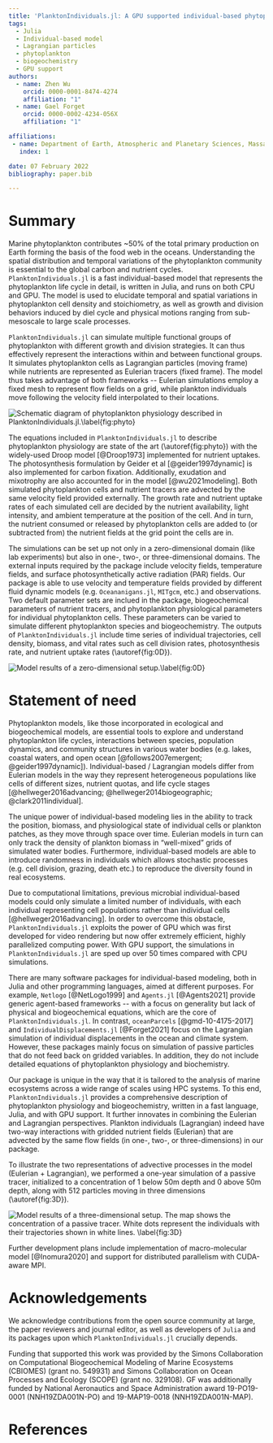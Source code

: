 ```yaml
---
title: 'PlanktonIndividuals.jl: A GPU supported individual-based phytoplankton life cycle model'
tags:
  - Julia
  - Individual-based model
  - Lagrangian particles
  - phytoplankton
  - biogeochemistry
  - GPU support
authors:
  - name: Zhen Wu
    orcid: 0000-0001-8474-4274
    affiliation: "1"
  - name: Gael Forget
    orcid: 0000-0002-4234-056X
    affiliation: "1"

affiliations:
 - name: Department of Earth, Atmospheric and Planetary Sciences, Massachusetts Institute of Technology
   index: 1

date: 07 February 2022
bibliography: paper.bib

---
```


# Summary
Marine phytoplankton contributes ~50% of the total primary production on Earth forming the basis of the food web in the oceans. Understanding the spatial distribution and temporal variations of the phytoplankton community is essential to the global carbon and nutrient cycles. `PlanktonIndividuals.jl` is a fast individual-based model that represents the phytoplankton life cycle in detail, is written in Julia, and runs on both CPU and GPU. The model is used to elucidate temporal and spatial variations in phytoplankton cell density and stoichiometry, as well as growth and division behaviors induced by diel cycle and physical motions ranging from sub-mesoscale to large scale processes. 

`PlanktonIndividuals.jl` can simulate multiple functional groups of phytoplankton with different growth and division strategies. It can thus effectively represent the interactions within and between functional groups. It simulates phytoplankton cells as Lagrangian particles (moving frame) while nutrients are represented as Eulerian tracers (fixed frame). The model thus takes advantage of both frameworks -- Eulerian simulations employ a fixed mesh to represent flow fields on a grid, while plankton individuals move following the velocity field interpolated to their locations.

![Schematic diagram of phytoplankton physiology described in `PlanktonIndividuals.jl`.\label{fig:phyto}](PI_Quota.jpeg)

The equations included in `PlanktonIndividuals.jl` to describe phytoplankton physiology are state of the art (\autoref{fig:phyto}) with the widely-used Droop model [@Droop1973] implemented for nutrient uptakes. The photosynthesis formulation by Geider et al [@geider1997dynamic] is also implemented for carbon fixation. Additionally, exudation and mixotrophy are also accounted for in the model [@wu2021modeling]. Both simulated phytoplankton cells and nutrient tracers are advected by the same velocity field provided externally. The growth rate and nutrient uptake rates of each simulated cell are decided by the nutrient availability, light intensity, and ambient temperature at the position of the cell. And in turn, the nutrient consumed or released by phytoplankton cells are added to (or subtracted from) the nutrient fields at the grid point the cells are in. 

The simulations can be set up not only in a zero-dimensional domain (like lab experiments) but also in one-, two-, or three-dimensional domains. The external inputs required by the package include velocity fields, temperature fields, and surface photosynthetically active radiation (PAR) fields.  Our package is able to use velocity and temperature fields provided by different fluid dynamic models (e.g. `Oceananigans.jl`, `MITgcm`, etc.) and observations. Two default parameter sets are inclued in the package, biogeochemical parameters of nutrient tracers, and phytoplankton physiological parameters for individual phytoplankton cells. These parameters can be varied to simulate different phytoplankton species and biogeochemistry. The outputs of `PlanktonIndividuals.jl` include time series of individual trajectories, cell density, biomass, and vital rates such as cell division rates, photosynthesis rate, and nutrient uptake rates (\autoref{fig:0D}).

![Model results of a zero-dimensional setup.\label{fig:0D}](0D_plot.png)

# Statement of need
Phytoplankton models, like those incorporated in ecological and biogeochemical models, are essential tools to explore and understand phytoplankton life cycles, interactions between species, population dynamics, and community structures in various water bodies (e.g. lakes, coastal waters, and open ocean [@follows2007emergent; @geider1997dynamic]). Individual-based / Lagrangian models differ from Eulerian models in the way they represent heterogeneous populations like cells of different sizes, nutrient quotas, and life cycle stages [@hellweger2016advancing; @hellweger2014biogeographic; @clark2011individual]. 

The unique power of individual-based modeling lies in the ability to track the position, biomass, and physiological state of individual cells or plankton patches, as they move through space over time. Eulerian models in turn can only track the density of plankton biomass in “well-mixed” grids of simulated water bodies. Furthermore, individual-based models are able to introduce randomness in individuals which allows stochastic processes (e.g. cell division, grazing, death etc.) to reproduce the diversity found in real ecosystems.

Due to computational limitations, previous microbial individual-based models could only simulate a limited number of individuals, with each individual representing cell populations rather than individual cells [@hellweger2016advancing]. In order to overcome this obstacle, `PlanktonIndividuals.jl` exploits the power of GPU which was first developed for video rendering but now offer extremely efficient, highly parallelized computing power. With GPU support, the simulations in `PlanktonIndividuals.jl` are sped up over 50 times compared with CPU simulations.

There are many software packages for individual-based modeling, both in Julia and other programming languages, aimed at different purposes. For example, `Netlogo` [@NetLogo1999] and `Agents.jl` [@Agents2021] provide generic agent-based frameworks -- with a focus on generality but lack of physical and biogeochemical equations, which are the core of `PlanktonIndividuals.jl`. In contrast, `oceanParcels` [@gmd-10-4175-2017] and `IndividualDisplacements.jl` [@Forget2021] focus on the Lagrangian simulation of individual displacements in the ocean and climate system. However, these packages mainly focus on simulation of passive particles that do not feed back on gridded variables. In addition, they do not include detailed equations of phytoplankton physiology and biochemistry.

Our package is unique in the way that it is tailored to the analysis of marine ecosystems across a wide range of scales using HPC systems. To this end, `PlanktonIndividuals.jl` provides a comprehensive description of phytoplankton physiology and biogeochemistry, written in a fast language, Julia, and with GPU support. It further innovates in combining the Eulerian and Lagrangian perspectives. Plankton individuals (Lagrangian) indeed have two-way interactions with gridded nutrient fields (Eulerian) that are advected by the same flow fields (in one-, two-, or three-dimensions) in our package. 

To illustrate the two representations of advective processes in the model (Eulerian + Lagrangian), we performed a one-year simulation of a passive tracer, initialized to a concentration of 1 below 50m depth and 0 above 50m depth, along with 512 particles moving in three dimensions (\autoref{fig:3D}).

![Model results of a three-dimensional setup. The map shows the concentration of a passive tracer. White dots represent the individuals with their trajectories shown in white lines. \label{fig:3D}](global_ocean_3D_example.png)

Further development plans include implementation of macro-molecular model [@Inomura2020] and support for distributed parallelism with CUDA-aware MPI.

# Acknowledgements

We acknowledge contributions from the open source community at large, the paper reviewers and journal editor, as well as developers of `Julia` and its packages upon which `PlanktonIndividuals.jl` crucially depends. 

Funding that supported this work was provided by the Simons Collaboration on Computational Biogeochemical Modeling of Marine Ecosystems (CBIOMES) (grant no. 549931) and Simons Collaboration on Ocean Processes and Ecology (SCOPE) (grant no. 329108). GF was additionally funded by National Aeronautics and Space Administration award 19-PO19-0001 (NNH19ZDA001N-PO) and 19-MAP19-0018 (NNH19ZDA001N-MAP).

# References
